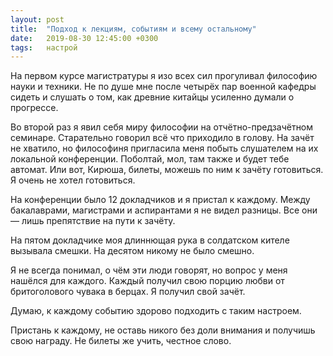 ```yaml
---
layout: post
title:  "Подход к лекциям, событиям и всему остальному"
date:   2019-08-30 12:45:00 +0300
tags: 	настрой
---
```


На первом курсе магистратуры я изо всех сил прогуливал философию науки и техники. Не по душе мне после четырёх пар военной кафедры сидеть и слушать о том, как древние китайцы усиленно думали о прогрессе.

Во второй раз я явил себя миру философии на отчётно-предзачётном семинаре. Старательно говорил всё что приходило в голову. На зачёт не хватило, но философиня пригласила меня побыть слушателем на их локальной конференции. Поболтай, мол, там также и будет тебе автомат. Или вот, Кирюша, билеты, можешь по ним к зачёту готовиться. Я очень не хотел готовиться.

На конференции было 12 докладчиков и я пристал к каждому. Между бакалаврами, магистрами и аспирантами я не видел разницы. Все они — лишь препятствие на пути к зачёту. 

На пятом докладчике моя длиннющая рука в солдатском кителе вызывала смешки. На десятом никому не было смешно. 

Я не всегда понимал, о чём эти люди говорят, но вопрос у меня нашёлся для каждого. Каждый получил свою порцию любви от бритоголового чувака в берцах. Я получил свой зачёт.

Думаю, к каждому событию здорово подходить с таким настроем. 

Пристань к каждому, не оставь никого без доли внимания и получишь свою награду. Не билеты же учить, честное слово.
